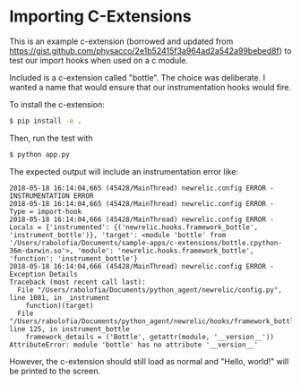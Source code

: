 # Importing C-Extensions

This is an example c-extension (borrowed and updated from
https://gist.github.com/physacco/2e1b52415f3a964ad2a542a99bebed8f) to
test our import hooks when used on a c module.

Included is a c-extension called "bottle". The choice was deliberate. I wanted
a name that would ensure that our instrumentation hooks would fire.

To install the c-extension:

```bash
$ pip install -e .
```

Then, run the test with

```bash
$ python app.py
```

The expected output will include an instrumentation error like:

```
2018-05-18 16:14:04,665 (45428/MainThread) newrelic.config ERROR - INSTRUMENTATION ERROR
2018-05-18 16:14:04,665 (45428/MainThread) newrelic.config ERROR - Type = import-hook
2018-05-18 16:14:04,666 (45428/MainThread) newrelic.config ERROR - Locals = {'instrumented': {('newrelic.hooks.framework_bottle', 'instrument_bottle')}, 'target': <module 'bottle' from '/Users/rabolofia/Documents/sample-apps/c-extensions/bottle.cpython-36m-darwin.so'>, 'module': 'newrelic.hooks.framework_bottle', 'function': 'instrument_bottle'}
2018-05-18 16:14:04,666 (45428/MainThread) newrelic.config ERROR - Exception Details
Traceback (most recent call last):
  File "/Users/rabolofia/Documents/python_agent/newrelic/config.py", line 1081, in _instrument
    function)(target)
  File "/Users/rabolofia/Documents/python_agent/newrelic/hooks/framework_bottle.py", line 125, in instrument_bottle
    framework_details = ('Bottle', getattr(module, '__version__'))
AttributeError: module 'bottle' has no attribute '__version__'
```

However, the c-extension should still load as normal and "Hello, world!" will
be printed to the screen.
